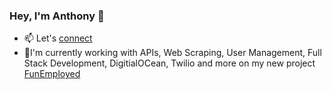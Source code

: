 ### Hey, I'm Anthony 👋

- 📫 Let's [connect](https://www.linkedin.com/in/anthonybrunonj)
- 🌱I'm currently working with APIs, Web Scraping, User Management, Full Stack Development, DigitialOCean, Twilio and more on my new project [FunEmployed](https://www.funemployed.net)
<!--
**nthonybruno/nthonybruno** is a ✨ _special_ ✨ repository because its `README.md` (this file) appears on your GitHub profile.

Here are some ideas to get you started:

- 🔭 I’m currently working on ...
- 🌱 I’m currently learning ...
- 👯 I’m looking to collaborate on ...
- 🤔 I’m looking for help with ...
- 💬 Ask me about ...
- 📫 How to reach me: ...
- 😄 Pronouns: ...
- ⚡ Fun fact: ...
-->
